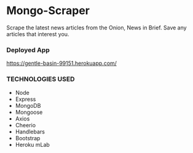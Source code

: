 # Mongo-Scraper

Scrape the latest news articles from the Onion, News in Brief.  Save any articles that interest you.

### Deployed App
https://gentle-basin-99151.herokuapp.com/

### TECHNOLOGIES USED
* Node
* Express
* MongoDB
* Mongoose
* Axios
* Cheerio
* Handlebars
* Bootstrap
* Heroku mLab

